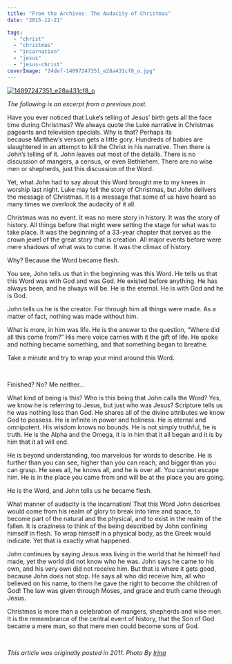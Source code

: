 ```yaml
---
title: "From the Archives: The Audacity of Christmas"
date: "2015-12-21"

tags: 
  - "christ"
  - "christmas"
  - "incarnation"
  - "jesus"
  - "jesus-christ"
coverImage: "24def-14897247351_e28a431cf8_o.jpg"
---
```


[![14897247351_e28a431cf8_o](images/24def-14897247351_e28a431cf8_o.jpg)](https://keelancook.files.wordpress.com/2020/08/24def-14897247351_e28a431cf8_o.jpg)

_The following is an excerpt from a previous post._

Have you ever noticed that Luke’s telling of Jesus’ birth gets all the face time during Christmas? We always quote the Luke narrative in Christmas pageants and television specials. Why is that? Perhaps its because Matthew’s version gets a little gory. Hundreds of babies are slaughtered in an attempt to kill the Christ in his narrative. Then there is John’s telling of it. John leaves out most of the details. There is no discussion of mangers, a census, or even Bethlehem. There are no wise men or shepherds, just this discussion of the Word.

Yet, what John had to say about this Word brought me to my knees in worship last night. Luke may tell the story of Christmas, but John delivers the message of Christmas. It is a message that some of us have heard so many times we overlook the audacity of it all.

Christmas was no event. It was no mere story in history. It was the story of history. All things before that night were setting the stage for what was to take place. It was the beginning of a 33-year chapter that serves as the crown jewel of the great story that is creation. All major events before were mere shadows of what was to come. It was the climax of history.

Why? Because the Word became flesh.

You see, John tells us that in the beginning was this Word. He tells us that this Word was with God and was God. He existed before anything. He has always been, and he always will be. He is the eternal. He is with God and he is God.

John tells us he is the creator. For through him all things were made. As a matter of fact, nothing was made without him.

What is more, in him was life. He is the answer to the question, “Where did all this come from?” His mere voice carries with it the gift of life. He spoke and nothing became something, and that something began to breathe.

Take a minute and try to wrap your mind around this Word.

 

Finished? No? Me neither…

What kind of being is this? Who is this being that John calls the Word? Yes, we know he is referring to Jesus, but just who was Jesus? Scripture tells us he was nothing less than God. He shares all of the divine attributes we know God to possess. He is infinite in power and holiness. He is eternal and omnipotent. His wisdom knows no bounds. He is not simply truthful, he is truth. He is the Alpha and the Omega, it is in him that it all began and it is by him that it all will end.

He is beyond understanding, too marvelous for words to describe. He is further than you can see, higher than you can reach, and bigger than you can grasp. He sees all, he knows all, and he is over all. You cannot escape him. He is in the place you came from and will be at the place you are going.

He is the Word, and John tells us he became flesh.

What manner of audacity is the incarnation! That this Word John describes would come from his realm of glory to break into time and space, to become part of the natural and the physical, and to exist in the realm of the fallen. It is craziness to think of the being described by John confining himself in flesh. To wrap himself in a physical body, as the Greek would indicate. Yet that is exactly what happened.

John continues by saying Jesus was living in the world that he himself had made, yet the world did not know who he was. John says he came to his own, and his very own did not receive him. But that is where it gets good, because John does not stop. He says all who did receive him, all who believed on his name, to them he gave the right to become the children of God! The law was given through Moses, and grace and truth came through Jesus.

Christmas is more than a celebration of mangers, shepherds and wise men. It is the remembrance of the central event of history, that the Son of God became a mere man, so that mere men could become sons of God.

 

_This article was originally posted in 2011._ _Photo By [Irina](http://www.flickr.com/photos/38205659@N03/14897247351/)_
